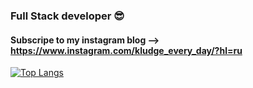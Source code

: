### Full Stack developer 😎

#### Subscripe to my instagram blog --> https://www.instagram.com/kludge_every_day/?hl=ru

[![Top Langs](https://github-readme-stats.vercel.app/api/top-langs/?username=eskapte&hide=javascript,typescript,c#)](https://github.com/anuraghazra/github-readme-stats)
